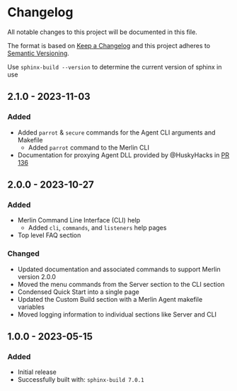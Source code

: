 # Changelog
All notable changes to this project will be documented in this file.

The format is based on [Keep a Changelog](http://keepachangelog.com/en/1.0.0/)
and this project adheres to [Semantic Versioning](http://semver.org/spec/v2.0.0.html).

Use `sphinx-build --version` to determine the current version of sphinx in use

## 2.1.0 - 2023-11-03

### Added

- Added `parrot` & `secure` commands for the Agent CLI arguments and Makefile
  - Added `parrot` command to the Merlin CLI 
- Documentation for proxying Agent DLL provided by @HuskyHacks in [PR 136](https://github.com/Ne0nd0g/merlin/pull/136)

## 2.0.0 - 2023-10-27

### Added 

- Merlin Command Line Interface (CLI) help
  - Added `cli`, `commands`, and `listeners` help pages
- Top level FAQ section

### Changed

- Updated documentation and associated commands to support Merlin version 2.0.0
- Moved the menu commands from the Server section to the CLI section
- Condensed Quick Start into a single page
- Updated the Custom Build section with a Merlin Agent makefile variables
- Moved logging information to individual sections like Server and CLI

## 1.0.0 - 2023-05-15

### Added

- Initial release
- Successfully built with: `sphinx-build 7.0.1`